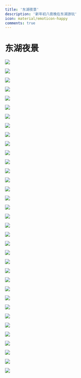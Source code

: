 ```yaml
---
title: '东湖夜景'
description: '新年初八夜晚在东湖游玩'
icon: material/emoticon-happy
comments: true
---
```


# 东湖夜景

![](./images/donghu2024-02-17/cabinet_1.jpg)

![](./images/donghu2024-02-17/cabinet_2.jpg)

![](./images/donghu2024-02-17/cabinet_3.jpg)

![](./images/donghu2024-02-17/cabinet_4.jpg)

![](./images/donghu2024-02-17/cabinet_5.jpg)

![](./images/donghu2024-02-17/cabinet_6.jpg)

![](./images/donghu2024-02-17/cabinet_7.jpg)

![](./images/donghu2024-02-17/cabinet_8.jpg)

![](./images/donghu2024-02-17/cabinet_9.jpg)

![](./images/donghu2024-02-17/cabinet_10.jpg)

![](./images/donghu2024-02-17/cabinet_11.jpg)

![](./images/donghu2024-02-17/cabinet_12.jpg)

![](./images/donghu2024-02-17/cabinet_13.jpg)

![](./images/donghu2024-02-17/brigde_1.jpg)

![](./images/donghu2024-02-17/brigde_2.jpg)

![](./images/donghu2024-02-17/brigde_3.jpg)

![](./images/donghu2024-02-17/lake_1.jpg)

![](./images/donghu2024-02-17/lake_2.jpg)

![](./images/donghu2024-02-17/lake_3.jpg)

![](./images/donghu2024-02-17/lake_4.jpg)

![](./images/donghu2024-02-17/lake_5.jpg)

![](./images/donghu2024-02-17/lake_6.jpg)

![](./images/donghu2024-02-17/lake_7.jpg)

![](./images/donghu2024-02-17/lake_8.jpg)

![](./images/donghu2024-02-17/lake_9.jpg)

![](./images/donghu2024-02-17/lake_10.jpg)

![](./images/donghu2024-02-17/load_1.jpg)

![](./images/donghu2024-02-17/load_2.jpg)

![](./images/donghu2024-02-17/load_3.jpg)

![](./images/donghu2024-02-17/load_4.jpg)

![](./images/donghu2024-02-17/load_5.jpg)

![](./images/donghu2024-02-17/load_6.jpg)

![](./images/donghu2024-02-17/load_7.jpg)

![](./images/donghu2024-02-17/load_8.jpg)

![](./images/donghu2024-02-17/load_9.jpg)
